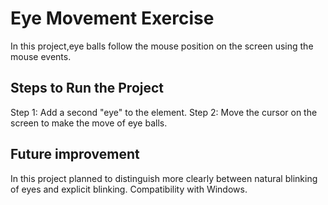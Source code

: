 # Eye Movement Exercise

In this project,eye balls follow the mouse position on the screen using the mouse events.

## Steps to Run the Project

Step 1: Add a second "eye" to the element.
Step 2: Move the cursor on the screen to make the move of eye balls.

## Future improvement 

In this project planned to distinguish more clearly between natural blinking of eyes and explicit blinking.
Compatibility with Windows.
